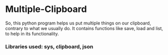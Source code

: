 # Multiple-Clipboard 
So, this python program helps us put multiple things on our clipboard, contrary to what we usually do. It contains functions like save, load and list, to help in its functionality. 
### Libraries used: sys, clipboard, json
